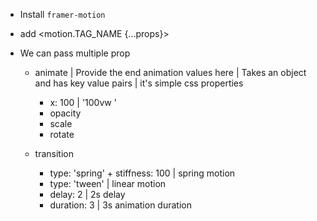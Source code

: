 - Install `framer-motion`
- add <motion.TAG_NAME {...props}>
- We can pass multiple prop

  - animate | Provide the end animation values here | Takes an object and has key value pairs | it's simple css properties

    - x: 100 | '100vw '
    - opacity
    - scale
    - rotate

  - transition
    - type: 'spring' + stiffness: 100 | spring motion
    - type: 'tween' | linear motion
    - delay: 2 | 2s delay
    - duration: 3 | 3s animation duration
